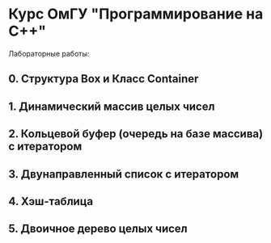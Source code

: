 # Курс ОмГУ "Программирование на С++" 

Лабораторные работы:

## 0. Структура Box и Класс Container

## 1. Динамический массив целых чисел

## 2. Кольцевой буфер (очередь на базе массива) с итератором

## 3. Двунаправленный список с итератором

## 4. Хэш-таблица

## 5. Двоичное дерево целых чисел
